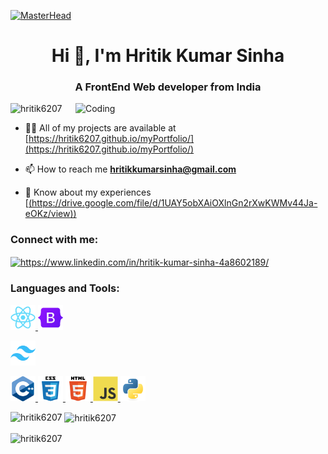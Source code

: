 [![MasterHead](https://repository-images.githubusercontent.com/588181932/e36ec678-7984-4cdd-8e4c-a3932772ff8e)](https://github.com/Hritik6207)
<h1 align="center">Hi 👋, I'm Hritik Kumar Sinha</h1>
<h3 align="center">A FrontEnd Web developer from India</h3>
<img align="right" alt="Coding" width="400" src="https://pamiralpha.com/wp-content/uploads/2019/10/website.gif">
<p align="left"> <img src="https://komarev.com/ghpvc/?username=hritik6207&label=Profile%20views&color=0e75b6&style=flat" alt="hritik6207" /> </p>

- 👨‍💻 All of my projects are available at [https://hritik6207.github.io/myPortfolio/](https://hritik6207.github.io/myPortfolio/)

- 📫 How to reach me **hritikkumarsinha@gmail.com**

- 📄 Know about my experiences [[(https://drive.google.com/file/d/1UAY5obXAiOXlnGn2rXwKWMv44Ja-eOKz/view))](https://drive.google.com/file/d/1UAY5obXAiOXlnGn2rXwKWMv44Ja-eOKz/view?usp=sharing)

<h3 align="left">Connect with me:</h3>
<p align="left">
<a href="https://www.linkedin.com/feed/" target="blank"><img align="center" src="https://raw.githubusercontent.com/rahuldkjain/github-profile-readme-generator/master/src/images/icons/Social/linked-in-alt.svg" alt="https://www.linkedin.com/in/hritik-kumar-sinha-4a8602189/" height="30" width="40" /></a>
</p>

<h3 align="left">Languages and Tools:</h3>
<p align="left"> <a href="https://react.dev/" target="_blank" rel="noreferrer"> <img src="https://raw.githubusercontent.com/devicons/devicon/master/icons/react/react-original.svg" alt="c" width="40" height="40"/> </a> 
<a href="https://getbootstrap.com/" target="_blank" rel="noreferrer"> <img src="https://raw.githubusercontent.com/devicons/devicon/master/icons/bootstrap/bootstrap-original.svg" alt="c" width="40" height="40"/> </a> 
  
  <a href="https://tailwindcss.com/docs/installation/using-postcss" target="_blank" rel="noreferrer"> <img src="https://raw.githubusercontent.com/devicons/devicon/master/icons/tailwindcss/tailwindcss-original.svg" alt="c" width="40" height="40"/> </a> 
  
  <a href="https://www.w3schools.com/cpp/" target="_blank" rel="noreferrer"> <img src="https://raw.githubusercontent.com/devicons/devicon/master/icons/cplusplus/cplusplus-original.svg" alt="cplusplus" width="40" height="40"/> </a> <a href="https://www.w3schools.com/css/" target="_blank" rel="noreferrer"> <img src="https://raw.githubusercontent.com/devicons/devicon/master/icons/css3/css3-original-wordmark.svg" alt="css3" width="40" height="40"/> </a> <a href="https://www.w3.org/html/" target="_blank" rel="noreferrer"> <img src="https://raw.githubusercontent.com/devicons/devicon/master/icons/html5/html5-original-wordmark.svg" alt="html5" width="40" height="40"/> </a> <a href="https://developer.mozilla.org/en-US/docs/Web/JavaScript" target="_blank" rel="noreferrer"> <img src="https://raw.githubusercontent.com/devicons/devicon/master/icons/javascript/javascript-original.svg" alt="javascript" width="40" height="40"/> </a> <a href="https://www.python.org" target="_blank" rel="noreferrer"> <img src="https://raw.githubusercontent.com/devicons/devicon/master/icons/python/python-original.svg" alt="python" width="40" height="40"/> </a> </p>

<p><img align="left" src="https://github-readme-stats.vercel.app/api/top-langs?username=hritik6207&show_icons=true&locale=en&layout=compact" alt="hritik6207" /></p>

<p>&nbsp;<img align="center" src="https://github-readme-stats.vercel.app/api?username=hritik6207&show_icons=true&locale=en" alt="hritik6207" /></p>

<p><img align="center" src="https://github-readme-streak-stats.herokuapp.com/?user=hritik6207&" alt="hritik6207" /></p>

